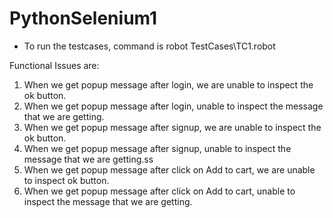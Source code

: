 # PythonSelenium1

* To run the testcases, command is robot TestCases\TC1.robot

Functional Issues are:

1. When we get popup message after login, we are unable to inspect the ok button.
2. When we get popup message after login, unable to inspect the message that we are getting.
3. When we get popup message after signup, we are unable to inspect the ok button.
4. When we get popup message after signup, unable to inspect the message that we are getting.ss
5. When we get popup message after click on Add to cart, we are unable to inspect ok button.
6. When we get popup message after click on Add to cart, unable to inspect the message that we are getting.
